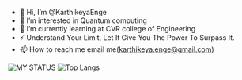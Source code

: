 - 👋 Hi, I’m @KarthikeyaEnge
- 👀 I’m interested in Quantum computing
- 🌱 I’m currently learning at CVR college of Engineering
- ⚡ Understand Your Limit, Let It Give You The Power To Surpass It. 
- 📫 How to reach me email me(karthikeya.enge@gmail.com)

![MY STATUS](https://github-readme-stats.vercel.app/api?username=karthikeyaEnge&show_icons=true&theme=codeSTACKr)
![Top Langs](https://github-readme-stats.vercel.app/api/top-langs/?username=karthikeyaEnge&layout=compact&theme=codeSTACKr)

<!---
KarthikeyaEnge/KarthikeyaEnge is a ✨ special ✨ repository because its `README.md` (this file) appears on your GitHub profile.
You can click the Preview link to take a look at your changes.
--->
